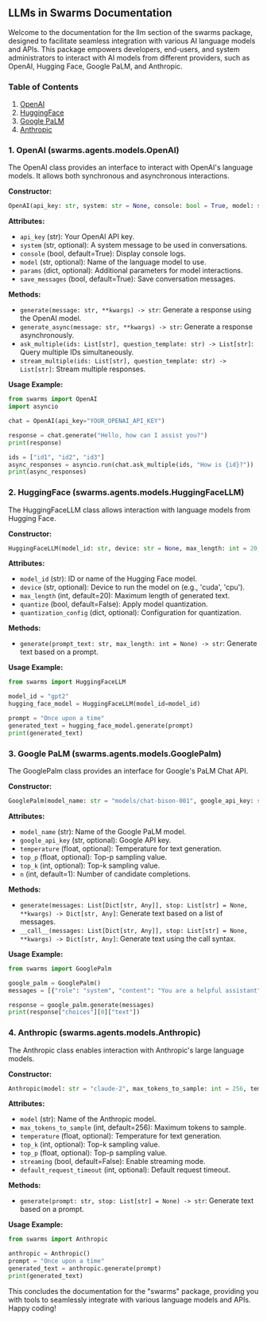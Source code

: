 ## LLMs in Swarms Documentation

Welcome to the documentation for the llm section of the swarms package, designed to facilitate seamless integration with various AI language models and APIs. This package empowers developers, end-users, and system administrators to interact with AI models from different providers, such as OpenAI, Hugging Face, Google PaLM, and Anthropic.

### Table of Contents
1. [OpenAI](#openai)
2. [HuggingFace](#huggingface)
3. [Google PaLM](#google-palm)
4. [Anthropic](#anthropic)

### 1. OpenAI (swarms.agents.models.OpenAI)

The OpenAI class provides an interface to interact with OpenAI's language models. It allows both synchronous and asynchronous interactions.

**Constructor:**
```python
OpenAI(api_key: str, system: str = None, console: bool = True, model: str = None, params: dict = None, save_messages: bool = True)
```

**Attributes:**
- `api_key` (str): Your OpenAI API key.
- `system` (str, optional): A system message to be used in conversations.
- `console` (bool, default=True): Display console logs.
- `model` (str, optional): Name of the language model to use.
- `params` (dict, optional): Additional parameters for model interactions.
- `save_messages` (bool, default=True): Save conversation messages.

**Methods:**
- `generate(message: str, **kwargs) -> str`: Generate a response using the OpenAI model.
- `generate_async(message: str, **kwargs) -> str`: Generate a response asynchronously.
- `ask_multiple(ids: List[str], question_template: str) -> List[str]`: Query multiple IDs simultaneously.
- `stream_multiple(ids: List[str], question_template: str) -> List[str]`: Stream multiple responses.

**Usage Example:**
```python
from swarms import OpenAI
import asyncio

chat = OpenAI(api_key="YOUR_OPENAI_API_KEY")

response = chat.generate("Hello, how can I assist you?")
print(response)

ids = ["id1", "id2", "id3"]
async_responses = asyncio.run(chat.ask_multiple(ids, "How is {id}?"))
print(async_responses)
```

### 2. HuggingFace (swarms.agents.models.HuggingFaceLLM)

The HuggingFaceLLM class allows interaction with language models from Hugging Face.

**Constructor:**
```python
HuggingFaceLLM(model_id: str, device: str = None, max_length: int = 20, quantize: bool = False, quantization_config: dict = None)
```

**Attributes:**
- `model_id` (str): ID or name of the Hugging Face model.
- `device` (str, optional): Device to run the model on (e.g., 'cuda', 'cpu').
- `max_length` (int, default=20): Maximum length of generated text.
- `quantize` (bool, default=False): Apply model quantization.
- `quantization_config` (dict, optional): Configuration for quantization.

**Methods:**
- `generate(prompt_text: str, max_length: int = None) -> str`: Generate text based on a prompt.

**Usage Example:**
```python
from swarms import HuggingFaceLLM

model_id = "gpt2"
hugging_face_model = HuggingFaceLLM(model_id=model_id)

prompt = "Once upon a time"
generated_text = hugging_face_model.generate(prompt)
print(generated_text)
```

### 3. Google PaLM (swarms.agents.models.GooglePalm)

The GooglePalm class provides an interface for Google's PaLM Chat API.

**Constructor:**
```python
GooglePalm(model_name: str = "models/chat-bison-001", google_api_key: str = None, temperature: float = None, top_p: float = None, top_k: int = None, n: int = 1)
```

**Attributes:**
- `model_name` (str): Name of the Google PaLM model.
- `google_api_key` (str, optional): Google API key.
- `temperature` (float, optional): Temperature for text generation.
- `top_p` (float, optional): Top-p sampling value.
- `top_k` (int, optional): Top-k sampling value.
- `n` (int, default=1): Number of candidate completions.

**Methods:**
- `generate(messages: List[Dict[str, Any]], stop: List[str] = None, **kwargs) -> Dict[str, Any]`: Generate text based on a list of messages.
- `__call__(messages: List[Dict[str, Any]], stop: List[str] = None, **kwargs) -> Dict[str, Any]`: Generate text using the call syntax.

**Usage Example:**
```python
from swarms import GooglePalm

google_palm = GooglePalm()
messages = [{"role": "system", "content": "You are a helpful assistant"}, {"role": "user", "content": "Tell me a joke"}]

response = google_palm.generate(messages)
print(response["choices"][0]["text"])
```

### 4. Anthropic (swarms.agents.models.Anthropic)

The Anthropic class enables interaction with Anthropic's large language models.

**Constructor:**
```python
Anthropic(model: str = "claude-2", max_tokens_to_sample: int = 256, temperature: float = None, top_k: int = None, top_p: float = None, streaming: bool = False, default_request_timeout: int = None)
```

**Attributes:**
- `model` (str): Name of the Anthropic model.
- `max_tokens_to_sample` (int, default=256): Maximum tokens to sample.
- `temperature` (float, optional): Temperature for text generation.
- `top_k` (int, optional): Top-k sampling value.
- `top_p` (float, optional): Top-p sampling value.
- `streaming` (bool, default=False): Enable streaming mode.
- `default_request_timeout` (int, optional): Default request timeout.

**Methods:**
- `generate(prompt: str, stop: List[str] = None) -> str`: Generate text based on a prompt.

**Usage Example:**
```python
from swarms import Anthropic

anthropic = Anthropic()
prompt = "Once upon a time"
generated_text = anthropic.generate(prompt)
print(generated_text)
```

This concludes the documentation for the "swarms" package, providing you with tools to seamlessly integrate with various language models and APIs. Happy coding!